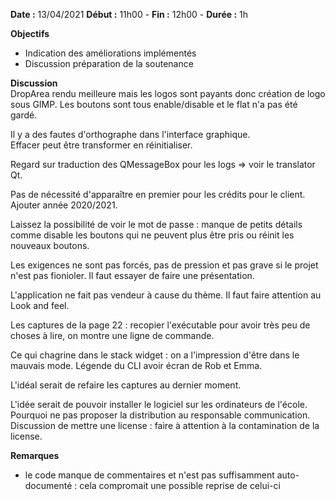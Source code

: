 **Date :** 13/04/2021
**Début :** 11h00 - **Fin :** 12h00 - **Durée :** 1h

**Objectifs**
- Indication des améliorations implémentés
- Discussion préparation de la soutenance

**Discussion**  
DropArea rendu meilleure mais les logos sont payants donc création de logo
sous GIMP. Les boutons sont tous enable/disable et le flat n'a pas été
gardé.

Il y a des fautes d'orthographe dans l'interface graphique.  
Effacer peut être transformer en réinitialiser.  

Regard sur traduction des QMessageBox pour les logs => voir le translator Qt.

Pas de nécessité d'apparaître en premier pour les crédits pour le client.
Ajouter année 2020/2021.

Laissez la possibilité de voir le mot de passe : manque de petits détails comme
disable les boutons qui ne peuvent plus être pris ou réinit les nouveaux
boutons.

Les exigences ne sont pas forcés, pas de pression et pas grave si le projet
n'est pas fionioler. Il faut essayer de faire une présentation.

L'application ne fait pas vendeur à cause du thème. Il faut faire attention
au Look and feel.

Les captures de la page 22 : recopier l'exécutable pour avoir très peu de
choses à lire, on montre une ligne de commande.

Ce qui chagrine dans le stack widget : on a l'impression d'être dans le
mauvais mode. Légende du CLI avoir écran de Rob et Emma.

L'idéal serait de refaire les captures au dernier moment.

L'idée serait de pouvoir installer le logiciel sur les ordinateurs de l'école.
Pourquoi ne pas proposer la distribution au responsable communication.
Discussion de mettre une license : faire à attention à la contamination de la
license.

**Remarques**
- le code manque de commentaires et n'est pas suffisamment auto-documenté :
cela compromait une possible reprise de celui-ci